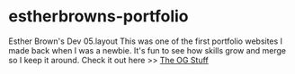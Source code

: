 # estherbrowns-portfolio
Esther Brown's Dev 05.layout
This was one of the first portfolio websites I made back when I was a newbie. It's fun to see how skills grow and merge so I keep it around.
Check it out here >> [The OG Stuff](https://esthergiles.github.io/estherbrowns-portfolio/)
